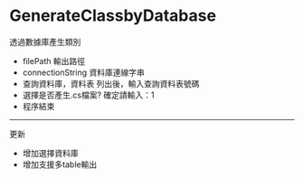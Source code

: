 # GenerateClassbyDatabase
透過數據庫產生類別

- filePath 輸出路徑
- connectionString 資料庫連線字串
- 查詢資料庫，資料表 列出後，輸入查詢資料表號碼
- 選擇是否產生.cs檔案? 確定請輸入：1
- 程序結束

------

更新

- 增加選擇資料庫
- 增加支援多table輸出